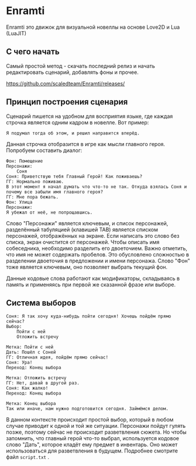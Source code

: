 # Enramti
Enramti это движок для визуальной новеллы на основе Love2D и Lua (LuaJIT)

## С чего начать
Самый простой метод - скачать последний релиз и начать редактировать сценарий, добавлять фоны и прочее.

https://github.com/scaledteam/Enramti/releases/

## Принцип построения сценария
Сценарий пишется на удобном для восприятия языке, где каждая строчка является одним кадром в новелле. Вот пример:
```
Я подумал тогда об этом, и решил направится вперёд.
```
Данная строчка отобразится в игре как мысли главного героя. Попробуем составить диалог:
```
Фон: Помещение
Персонажи:
    Соня
Соня: Приветствую тебя Главный Герой! Как поживаешь?
ГГ: Нормально поживаю.
В этот момент я начал думать что что-то не так. Откуда взялась Соня и почему все забыли имя главного героя?
ГГ: Мне пора бежать.
Фон: Улица
Персонажи:
Я убежал от неё, не попрощавшись.
```
Слово "Персонажи" является ключевым, и список персонажей, разделённый табуляцией (клавишей TAB) является списком персонажей, отображённых на экране.
Если написать это слово без списка, экран очистится от персонажей.
Чтобы описать имя собеседника, необходимо разделить его двоеточием. Важно отметить, что имя не может содержать пробелов.
Это обусловлено сложностью в разделении двоеточия в предложении и имени персонажа.
Слово "Фон" тоже является ключевым, оно позволяет выбрать текущий фон.

Данные кодовые слова работают как модификаторы, складываясь в память и применяясь при первой же сказанной фразе или выборе.

## Система выборов
```
Соня: Я так хочу куда-нибудь пойти сегодня! Хочешь пойдём прямо сейчас?
Выбор:
    Пойти с ней
    Отложить встречу

Метка: Пойти с ней
Дать: Пошёл с Соней
ГГ: Отличная идея, пойдём прямо сейчас!
Соня: Ура!
Переход: Конец выбора

Метка: Отложить встречу
ГГ: Нет, давай в другой раз.
Соня: Как жалко!
Переход: Конец выбора

Метка: Конец выбора
Так или иначе, нам нужно подготовится сегодня. Займёмся делом.
```
В данном контексте происходит простой выбор, который в любом случае приводит к одной и той же ситуации. Персонажи пойдут гулять позже, поэтому сейчас не происходит разветвления сюжета. Но чтобы запомнить, что главный герой что-то выбрал, используется кодовое слово "Дать", которое кладёт ему предмет в инвентарь. Оно может использоваться для разветвления в будущем. Подробнее смотрите файл `script.txt` .
